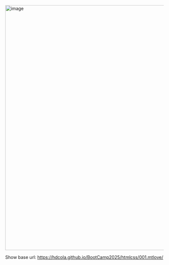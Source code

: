 <img width="781" alt="image" src="https://github.com/user-attachments/assets/4f4271f0-df45-4086-abb2-4975a6e1981d" />

Show base url: https://hdcola.github.io/BootCamp2025/htmlcss/001.mtlove/
